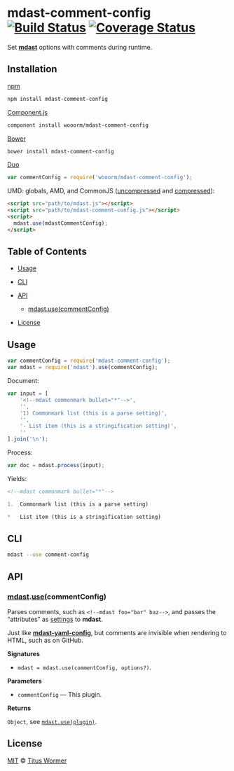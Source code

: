 # mdast-comment-config [![Build Status](https://img.shields.io/travis/wooorm/mdast-comment-config.svg)](https://travis-ci.org/wooorm/mdast-comment-config) [![Coverage Status](https://img.shields.io/codecov/c/github/wooorm/mdast-comment-config.svg)](https://codecov.io/github/wooorm/mdast-comment-config)

Set [**mdast**](https://github.com/wooorm/mdast) options with comments during
runtime.

## Installation

[npm](https://docs.npmjs.com/cli/install)

```bash
npm install mdast-comment-config
```

[Component.js](https://github.com/componentjs/component)

```bash
component install wooorm/mdast-comment-config
```

[Bower](http://bower.io/#install-packages)

```bash
bower install mdast-comment-config
```

[Duo](http://duojs.org/#getting-started)

```javascript
var commentConfig = require('wooorm/mdast-comment-config');
```

UMD: globals, AMD, and CommonJS ([uncompressed](mdast-comment-config.js) and [compressed](mdast-comment-config.min.js)):

```html
<script src="path/to/mdast.js"></script>
<script src="path/to/mdast-comment-config.js"></script>
<script>
  mdast.use(mdastCommentConfig);
</script>
```

## Table of Contents

*   [Usage](#usage)

*   [CLI](#cli)

*   [API](#api)

    *   [mdast.use(commentConfig)](#mdastusecommentconfig)

*   [License](#license)

## Usage

```javascript
var commentConfig = require('mdast-comment-config');
var mdast = require('mdast').use(commentConfig);
```

Document:

```javascript
var input = [
    '<!--mdast commonmark bullet="*"-->',
    '',
    '1) Commonmark list (this is a parse setting)',
    '',
    '- List item (this is a stringification setting)',
    ''
].join('\n');
```

Process:

```javascript
var doc = mdast.process(input);
```

Yields:

```markdown
<!--mdast commonmark bullet="*"-->

1.  Commonmark list (this is a parse setting)

*   List item (this is a stringification setting)
```

## CLI

```bash
mdast --use comment-config
```

## API

### [mdast](https://github.com/wooorm/mdast#api).[use](https://github.com/wooorm/mdast#mdastuseplugin-options)(commentConfig)

Parses comments, such as `<!--mdast foo="bar" baz-->`, and passes the
“attributes” as [settings](https://github.com/wooorm/mdast#mdastprocessvalue-options-done)
to **mdast**.

Just like [**mdast-yaml-config**](https://github.com/wooorm/mdast-yaml-config),
but comments are invisible when rendering to HTML, such as on GitHub.

**Signatures**

*   `mdast = mdast.use(commentConfig, options?)`.

**Parameters**

*   `commentConfig` — This plugin.

**Returns**

`Object`, see [`mdast.use(plugin)`](https://github.com/wooorm/mdast#mdastuseplugin-options).

## License

[MIT](LICENSE) © [Titus Wormer](http://wooorm.com)
